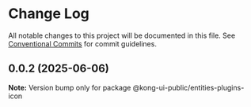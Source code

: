 # Change Log

All notable changes to this project will be documented in this file.
See [Conventional Commits](https://conventionalcommits.org) for commit guidelines.

## 0.0.2 (2025-06-06)

**Note:** Version bump only for package @kong-ui-public/entities-plugins-icon
